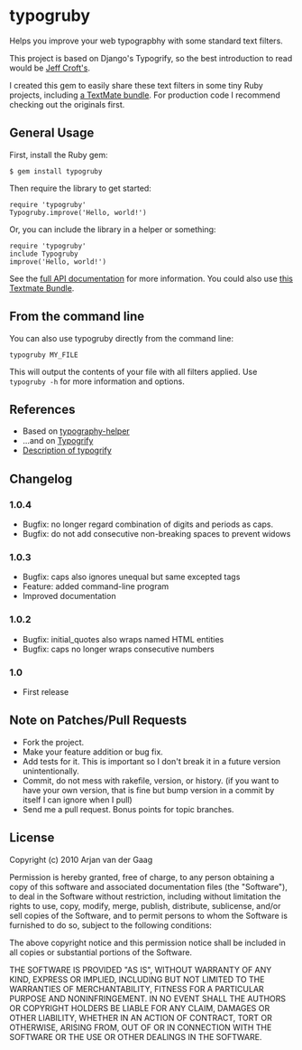 # typogruby

Helps you improve your web typograpbhy with some standard text filters.

This project is based on Django's Typogrify, so the best introduction to read would be [Jeff Croft's][1].

I created this gem to easily share these text filters in some tiny Ruby projects, including [a TextMate bundle][5]. For production code I recommend checking out the originals first.

## General Usage

First, install the Ruby gem:

    $ gem install typogruby

Then require the library to get started:

    require 'typogruby'
    Typogruby.improve('Hello, world!')

Or, you can include the library in a helper or something:

    require 'typogruby'
    include Typogruby
    improve('Hello, world!')

See the [full API documentation][4] for more information. You could also use [this Textmate Bundle][5].

## From the command line

You can also use typogruby directly from the command line:

    typogruby MY_FILE

This will output the contents of your file with all filters applied. Use `typogruby -h` for more information and options.

## References

* Based on [typography-helper][2]
* ...and on [Typogrify][3]
* [Description of typogrify][1]

[1]: http://jeffcroft.com/blog/2007/may/29/typogrify-easily-produce-web-typography-doesnt-suc/
[2]: http://github.com/hunter/typography-helper
[3]: http://code.google.com/p/typogrify
[4]: http://avdgaag.github.com/typogruby
[5]: http://github.com/avdgaag/Typography-tmbundle

## Changelog

### 1.0.4

* Bugfix: no longer regard combination of digits and periods as caps.
* Bugfix: do not add consecutive non-breaking spaces to prevent widows

### 1.0.3

* Bugfix: caps also ignores unequal but same excepted tags
* Feature: added command-line program
* Improved documentation

### 1.0.2

* Bugfix: initial_quotes also wraps named HTML entities
* Bugfix: caps no longer wraps consecutive numbers

### 1.0

* First release

## Note on Patches/Pull Requests

* Fork the project.
* Make your feature addition or bug fix.
* Add tests for it. This is important so I don't break it in a
  future version unintentionally.
* Commit, do not mess with rakefile, version, or history.
  (if you want to have your own version, that is fine but bump version in a commit by itself I can ignore when I pull)
* Send me a pull request. Bonus points for topic branches.

## License

Copyright (c) 2010 Arjan van der Gaag

Permission is hereby granted, free of charge, to any person obtaining
a copy of this software and associated documentation files (the
"Software"), to deal in the Software without restriction, including
without limitation the rights to use, copy, modify, merge, publish,
distribute, sublicense, and/or sell copies of the Software, and to
permit persons to whom the Software is furnished to do so, subject to
the following conditions:

The above copyright notice and this permission notice shall be
included in all copies or substantial portions of the Software.

THE SOFTWARE IS PROVIDED "AS IS", WITHOUT WARRANTY OF ANY KIND,
EXPRESS OR IMPLIED, INCLUDING BUT NOT LIMITED TO THE WARRANTIES OF
MERCHANTABILITY, FITNESS FOR A PARTICULAR PURPOSE AND
NONINFRINGEMENT. IN NO EVENT SHALL THE AUTHORS OR COPYRIGHT HOLDERS BE
LIABLE FOR ANY CLAIM, DAMAGES OR OTHER LIABILITY, WHETHER IN AN ACTION
OF CONTRACT, TORT OR OTHERWISE, ARISING FROM, OUT OF OR IN CONNECTION
WITH THE SOFTWARE OR THE USE OR OTHER DEALINGS IN THE SOFTWARE.
